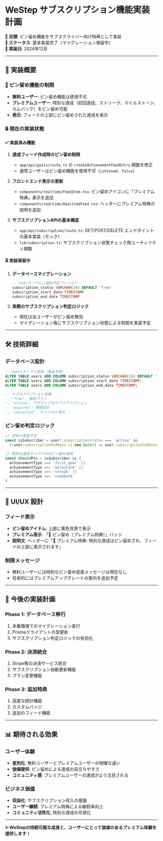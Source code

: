 # WeStep サブスクリプション機能実装計画

**🎯 目標**: ピン留め機能をサブスクライバー向け特典として実装  
**🚀 ステータス**: 基本実装完了（マイグレーション保留中）  
**📅 実装日**: 2024年12月

---

## 🌟 実装概要

### 📌 ピン留め機能の制限
- **無料ユーザー**: ピン留め機能は使用不可
- **プレミアムユーザー**: 特別な達成（初回達成、ストリーク、マイルストーン、カムバック）をピン留め可能
- **表示**: フィードの上部にピン留めされた達成を表示

### 🔒 現在の実装状態

#### ✅ 実装済み機能
1. **達成フィード作成時のピン留め制限**
   - `app/api/goals/route.ts` の `createAchievementFeedEntry` 関数を修正
   - 通常ユーザーはピン留め機能を使用不可（`isPinned: false`）

2. **フロントエンド表示の更新**
   - `components/realtime/FeedItem.tsx`: ピン留めアイコンに「プレミアム特典」表示を追加
   - `components/realtime/RealtimeFeed.tsx`: ヘッダーにプレミアム特典の説明を追加

3. **サブスクリプションAPIの基本構造**
   - `app/api/subscription/route.ts`: GET/POST/DELETE エンドポイントの基本実装（モック）
   - `lib/subscription.ts`: サブスクリプション状態チェック用ユーティリティ関数

#### ⏳ 実装保留中
1. **データベースマイグレーション**
   ```sql
   -- Userテーブルに追加予定フィールド
   subscription_status VARCHAR(20) DEFAULT 'free'
   subscription_start_date TIMESTAMP
   subscription_end_date TIMESTAMP
   ```

2. **実際のサブスクリプション判定ロジック**
   - 現在は全ユーザーがピン留め無効
   - マイグレーション後にサブスクリプション状態による制御を実装予定

---

## 🛠️ 技術詳細

### データベース設計

```sql
-- Usersテーブル更新（実装予定）
ALTER TABLE users ADD COLUMN subscription_status VARCHAR(20) DEFAULT 'free';
ALTER TABLE users ADD COLUMN subscription_start_date TIMESTAMP;
ALTER TABLE users ADD COLUMN subscription_end_date TIMESTAMP;

-- サブスクリプション状態
-- 'free': 無料プラン
-- 'active': アクティブなサブスクリプション
-- 'expired': 期限切れ
-- 'cancelled': キャンセル済み
```

### ピン留め判定ロジック

```typescript
// 将来の実装予定
const isSubscriber = user?.subscriptionStatus === 'active' && 
  (!user.subscriptionEndDate || new Date() <= user.subscriptionEndDate)

// 特別な達成タイプでのみピン留め適用
const shouldPin = isSubscriber && (
  achievementType === 'first_goal' ||
  achievementType === 'milestone' ||
  achievementType === 'streak' ||
  achievementType === 'comeback'
)
```

---

## 🎨 UI/UX 設計

### フィード表示
- **ピン留めアイテム**: 上部に黄色背景で表示
- **プレミアム表示**: 「📌 ピン留め（プレミアム特典）」バッジ
- **説明文**: ヘッダーに「💎 プレミアム特典: 特別な達成はピン留めされ、フィードの上部に表示されます」

### 制限メッセージ
- 無料ユーザーには特別なピン留め促進メッセージは現在なし
- 将来的にはプレミアムアップグレードの案内を追加予定

---

## 🚀 今後の実装計画

### Phase 1: データベース移行
1. 本番環境でのマイグレーション実行
2. Prismaクライアントの型更新
3. サブスクリプション判定ロジックの有効化

### Phase 2: 決済統合
1. Stripe等の決済サービス統合
2. サブスクリプション自動更新機能
3. プラン変更機能

### Phase 3: 追加特典
1. 高度な統計機能
2. カスタムバッジ
3. 追加のフィード機能

---

## 📊 期待される効果

### ユーザー体験
- **差別化**: 無料ユーザーとプレミアムユーザーの明確な違い
- **価値提供**: ピン留めによる達成の目立ちやすさ
- **コミュニティ感**: プレミアムユーザーの達成がより注目される

### ビジネス価値
- **収益化**: サブスクリプション収入の基盤
- **ユーザー継続**: プレミアム特典による継続率向上
- **コミュニティ活性化**: 特別な達成の可視化

---

**✨ WeStepの持続可能な成長と、ユーザーにとって価値のあるプレミアム体験を提供します！** 